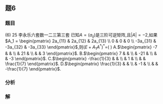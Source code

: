 ## 题6
### 题目
(6) 25 李永乐六套数一二三第三套 
已知$A = ( {a}_{ij})$是三阶可逆矩阵,且$|A| = -2$,如果$A_1 = \begin{pmatrix} 2a_{11} & 2a_{12} & 2a_{13} \\ 0 & 0 & 0 \\ -3a_{31} & -3a_{32} & -3a_{33} \end{pmatrix}$,则$(E + A_1A^*)^* =$(   )
A.$\begin{pmatrix} -7 & & \\ & 21 & \\ & & 3 \end{pmatrix}$. B.$\begin{pmatrix} 7 & & \\ & -21 & \\ & & -3 \end{pmatrix}$.
C.$\begin{pmatrix} -\frac{1}{3} & & \\ & 1 & \\ & & \frac{1}{7} \end{pmatrix}$. D.$\begin{pmatrix} \frac{1}{3} & & \\ & -1 & \\ & & -\frac{1}{7} \end{pmatrix}$.
### 分析

### 解